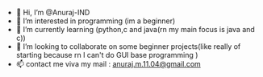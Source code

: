 - 👋 Hi, I’m @Anuraj-IND
- 👀 I’m interested in programming (im a beginner)
- 🌱 I’m currently learning (python,c and java(rn my main focus is java and c))
- 💞️ I’m looking to collaborate on some beginner projects(like really of starting because rn I can't do GUI base programming )
- 📫 contact me viva my mail : anuraj.m.11.04@gmail.com

<!---
Anuraj-IND/Anuraj-IND is a ✨ special ✨ repository because its `README.md` (this file) appears on your GitHub profile.
You can click the Preview link to take a look at your changes.
--->
